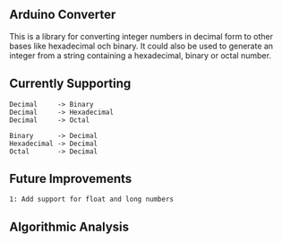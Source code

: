 
Arduino Converter
-----------------

This is a library for converting integer numbers in decimal form to other bases like hexadecimal och binary.
It could also be used to generate an integer from a string containing a hexadecimal, binary or octal number.


Currently Supporting
--------------------
	Decimal 	-> Binary
	Decimal 	-> Hexadecimal
	Decimal 	-> Octal
	
	Binary 		-> Decimal
	Hexadecimal -> Decimal
	Octal 		-> Decimal
	


Future Improvements
-------------------
	1: Add support for float and long numbers


Algorithmic Analysis
--------------------
